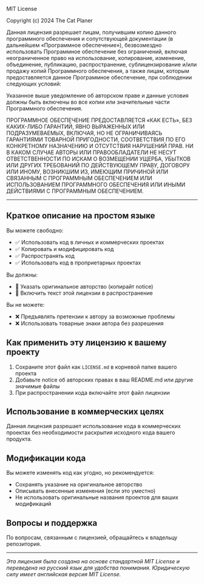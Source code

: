 MIT License

Copyright (c) 2024 The Cat Planer

Данная лицензия разрешает лицам, получившим копию данного программного обеспечения 
и сопутствующей документации (в дальнейшем «Программное обеспечение»), безвозмездно 
использовать Программное обеспечение без ограничений, включая неограниченное право 
на использование, копирование, изменение, объединение, публикацию, распространение, 
сублицензирование и/или продажу копий Программного обеспечения, а также лицам, которым 
предоставляется данное Программное обеспечение, при соблюдении следующих условий:

Указанное выше уведомление об авторском праве и данные условия должны быть включены во 
все копии или значительные части Программного обеспечения.

ПРОГРАММНОЕ ОБЕСПЕЧЕНИЕ ПРЕДОСТАВЛЯЕТСЯ «КАК ЕСТЬ», БЕЗ КАКИХ-ЛИБО ГАРАНТИЙ, ЯВНО 
ВЫРАЖЕННЫХ ИЛИ ПОДРАЗУМЕВАЕМЫХ, ВКЛЮЧАЯ, НО НЕ ОГРАНИЧИВАЯСЬ ГАРАНТИЯМИ ТОВАРНОЙ 
ПРИГОДНОСТИ, СООТВЕТСТВИЯ ПО ЕГО КОНКРЕТНОМУ НАЗНАЧЕНИЮ И ОТСУТСТВИЯ НАРУШЕНИЙ ПРАВ. 
НИ В КАКОМ СЛУЧАЕ АВТОРЫ ИЛИ ПРАВООБЛАДАТЕЛИ НЕ НЕСУТ ОТВЕТСТВЕННОСТИ ПО ИСКАМ О ВОЗМЕЩЕНИИ 
УЩЕРБА, УБЫТКОВ ИЛИ ДРУГИХ ТРЕБОВАНИЙ ПО ДЕЙСТВУЮЩЕМУ ПРАВУ, ДОГОВОРУ ИЛИ ИНОМУ, 
ВОЗНИКШИМ ИЗ, ИМЕЮЩИМ ПРИЧИНОЙ ИЛИ СВЯЗАННЫМ С ПРОГРАММНЫМ ОБЕСПЕЧЕНИЕМ ИЛИ ИСПОЛЬЗОВАНИЕМ 
ПРОГРАММНОГО ОБЕСПЕЧЕНИЯ ИЛИ ИНЫМИ ДЕЙСТВИЯМИ С ПРОГРАММНЫМ ОБЕСПЕЧЕНИЕМ.

---

## Краткое описание на простом языке

Вы можете свободно:

- ✅ Использовать код в личных и коммерческих проектах
- ✅ Копировать и модифицировать код
- ✅ Распространять код
- ✅ Использовать код в проприетарных проектах

Вы должны:

- 📝 Указать оригинальное авторство (копирайт notice)
- 📝 Включить текст этой лицензии в распространение

Вы не можете:

- ❌ Предъявлять претензии к автору за возможные проблемы
- ❌ Использовать товарные знаки автора без разрешения

## Как применить эту лицензию к вашему проекту

1. Сохраните этот файл как `LICENSE.md` в корневой папке вашего проекта
2. Добавьте notice об авторских правах в ваш README.md или другие значимые файлы
3. При распространении кода включайте этот файл лицензии

## Использование в коммерческих целях

Данная лицензия разрешает использование кода в коммерческих проектах без необходимости 
раскрытия исходного кода вашего продукта.

## Модификации кода

Вы можете изменять код как угодно, но рекомендуется:
- Сохранять указание на оригинальное авторство
- Описывать внесенные изменения (если это уместно)
- Не использовать оригинальные названия проектов для ваших модификаций

## Вопросы и поддержка

По вопросам, связанным с лицензией, обращайтесь к владельцу репозитория.

---

*Эта лицензия была создана на основе стандартной MIT License и переведена на русский язык 
для удобства понимания. Юридическую силу имеет английская версия MIT License.*
